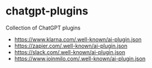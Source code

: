 # chatgpt-plugins
Collection of ChatGPT plugins

* https://www.klarna.com/.well-known/ai-plugin.json
* https://zapier.com/.well-known/ai-plugin.json
* https://slack.com/.well-known/ai-plugin.json
* https://www.joinmilo.com/.well-known/ai-plugin.json
